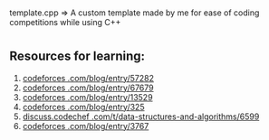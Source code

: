 #

template.cpp => A custom template made by me for ease of coding competitions while using C++

###

#
## Resources for learning:

1. <a href = "https://www.youtube.com/watch?v=dQw4w9WgXcQ">codeforces .com/blog/entry/57282</a>
2. <a href = "https://www.youtube.com/watch?v=dQw4w9WgXcQ">codeforces .com/blog/entry/67679</a>
3. <a href = "https://www.youtube.com/watch?v=dQw4w9WgXcQ">codeforces .com/blog/entry/13529</a>
4. <a href = "https://www.youtube.com/watch?v=dQw4w9WgXcQ">codeforces .com/blog/entry/325</a>
5. <a href = "https://www.youtube.com/watch?v=dQw4w9WgXcQ">discuss.codechef .com/t/data-structures-and-algorithms/6599</a>
6. <a href = "https://www.youtube.com/watch?v=dQw4w9WgXcQ">codeforces .com/blog/entry/3767 </a>


